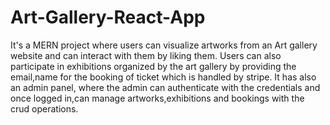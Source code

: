 # Art-Gallery-React-App
It's a MERN project where users can visualize artworks from an Art gallery website and can interact with them by liking them.
Users can also participate in exhibitions organized by the art gallery by providing the email,name for the booking of ticket which is handled by stripe.
It has also an admin panel, where the admin can authenticate with the credentials and once logged in,can manage artworks,exhibitions and bookings with the crud operations.
